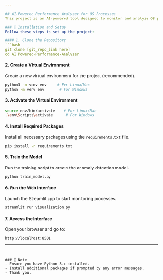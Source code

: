 ```yaml
---

## AI-Powered Performance Analyzer for OS Processes  
This project is an AI-powered tool designed to monitor and analyze OS processes in real-time, detecting anomalies using machine learning.

### 📁 Installation and Setup  
Follow these steps to set up the project:

#### 1. Clone the Repository  
```bash
git clone [git_repo_link here]
cd AI_Powered-Performance-Analyzer
```

#### 2. Create a Virtual Environment  
Create a new virtual environment for the project (recommended).  
```bash
python3 -m venv env     # For Linux/Mac
python -m venv env       # For Windows
```

#### 3. Activate the Virtual Environment  
```bash
source env/bin/activate    # For Linux/Mac
.\env\Scripts\activate      # For Windows
```

#### 4. Install Required Packages  
Install all necessary packages using the `requirements.txt` file.  
```bash
pip install -r requirements.txt
```

#### 5. Train the Model  
Run the training script to create the anomaly detection model.  
```bash
python train_model.py
```

#### 6. Run the Web Interface  
Launch the Streamlit app to start monitoring processes.  
```bash
streamlit run visualization.py
```

#### 7. Access the Interface  
Open your browser and go to:  
```
http://localhost:8501
```

---
```


### 📌 Note  
- Ensure you have Python 3.x installed.  
- Install additional packages if prompted by any error messages.  
- Thank you.
